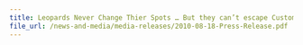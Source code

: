 ```yaml
---
title: Leopards Never Change Thier Spots … But they can’t escape Customs’ eagle eye! 6 men arrested and 35,000 packets of contraband cigarettes seized 
file_url: /news-and-media/media-releases/2010-08-18-Press-Release.pdf
---
```


